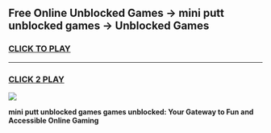 
## Free Online Unblocked Games → mini putt unblocked games → Unblocked Games
<h3>
<a href="https://premium.freeplayer.one?title=mini_putt_unblocked_games&ref=21F">CLICK TO PLAY</a></h3>
<hr>

<h3>
<a href="https://premium.freeplayer.one?title=mini_putt_unblocked_games&ref=21F">CLICK 2 PLAY</a>
  
</h3>

<a href="https://premium.freeplayer.one?title=mini_putt_unblocked_games&ref=21F/"><img src="https://clearcache.store/games.png"></a>


**mini putt unblocked games games unblocked: Your Gateway to Fun and Accessible Online Gaming**
